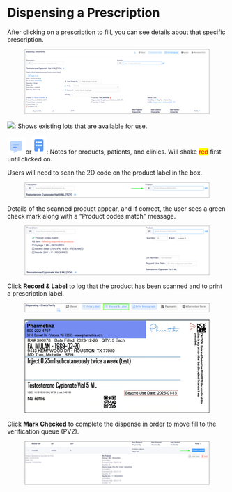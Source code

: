 # Dispensing a Prescription

After clicking on a prescription to fill, you can see details about that specific prescription.

<figure><img src="../../.gitbook/assets/Dispensing an rx 1.png" alt=""><figcaption></figcaption></figure>

![](<../../.gitbook/assets/Icon 1.png>): Shows existing lots that are available for use.

![](<../../.gitbook/assets/image (369).png>)or![](<../../.gitbook/assets/image (370).png>): Notes for products, patients, and clinics. Will shake <mark style="color:red;">red</mark> first until clicked on.

Users will need to scan the 2D code on the product label in the box.

<figure><img src="../../.gitbook/assets/Dispensing an rx 2.png" alt=""><figcaption></figcaption></figure>

Details of the scanned product appear, and if correct, the user sees a green check mark along with a “Product codes match" message.

<figure><img src="../../.gitbook/assets/Dispensing an rx 3.png" alt=""><figcaption></figcaption></figure>

Click **Record & Label** to log that the product has been scanned and to print a prescription label.

<figure><img src="../../.gitbook/assets/Dispensing an rx 4.png" alt=""><figcaption></figcaption></figure>

<figure><img src="../../.gitbook/assets/Dispensing an rx 5.png" alt=""><figcaption></figcaption></figure>

Click **Mark Checked** to complete the dispense in order to move fill to the verification queue (PV2).

<figure><img src="../../.gitbook/assets/Dispensing an rx 6.png" alt=""><figcaption></figcaption></figure>
